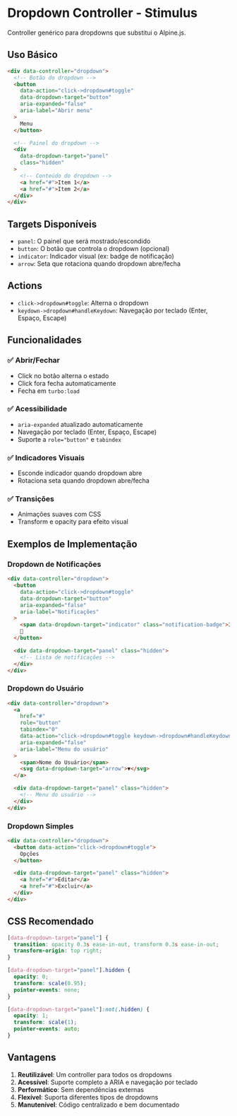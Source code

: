 # Dropdown Controller - Stimulus

Controller genérico para dropdowns que substitui o Alpine.js.

## Uso Básico

```html
<div data-controller="dropdown">
  <!-- Botão do dropdown -->
  <button 
    data-action="click->dropdown#toggle"
    data-dropdown-target="button"
    aria-expanded="false"
    aria-label="Abrir menu"
  >
    Menu
  </button>

  <!-- Painel do dropdown -->
  <div 
    data-dropdown-target="panel"
    class="hidden"
  >
    <!-- Conteúdo do dropdown -->
    <a href="#">Item 1</a>
    <a href="#">Item 2</a>
  </div>
</div>
```

## Targets Disponíveis

- `panel`: O painel que será mostrado/escondido
- `button`: O botão que controla o dropdown (opcional)
- `indicator`: Indicador visual (ex: badge de notificação)
- `arrow`: Seta que rotaciona quando dropdown abre/fecha

## Actions

- `click->dropdown#toggle`: Alterna o dropdown
- `keydown->dropdown#handleKeydown`: Navegação por teclado (Enter, Espaço, Escape)

## Funcionalidades

### ✅ Abrir/Fechar
- Click no botão alterna o estado
- Click fora fecha automaticamente
- Fecha em `turbo:load`

### ✅ Acessibilidade
- `aria-expanded` atualizado automaticamente
- Navegação por teclado (Enter, Espaço, Escape)
- Suporte a `role="button"` e `tabindex`

### ✅ Indicadores Visuais
- Esconde indicador quando dropdown abre
- Rotaciona seta quando dropdown abre/fecha

### ✅ Transições
- Animações suaves com CSS
- Transform e opacity para efeito visual

## Exemplos de Implementação

### Dropdown de Notificações
```html
<div data-controller="dropdown">
  <button 
    data-action="click->dropdown#toggle"
    data-dropdown-target="button"
    aria-expanded="false"
    aria-label="Notificações"
  >
    <span data-dropdown-target="indicator" class="notification-badge">3</span>
    🔔
  </button>

  <div data-dropdown-target="panel" class="hidden">
    <!-- Lista de notificações -->
  </div>
</div>
```

### Dropdown do Usuário
```html
<div data-controller="dropdown">
  <a 
    href="#"
    role="button"
    tabindex="0"
    data-action="click->dropdown#toggle keydown->dropdown#handleKeydown"
    aria-expanded="false"
    aria-label="Menu do usuário"
  >
    <span>Nome do Usuário</span>
    <svg data-dropdown-target="arrow">▼</svg>
  </a>

  <div data-dropdown-target="panel" class="hidden">
    <!-- Menu do usuário -->
  </div>
</div>
```

### Dropdown Simples
```html
<div data-controller="dropdown">
  <button data-action="click->dropdown#toggle">
    Opções
  </button>

  <div data-dropdown-target="panel" class="hidden">
    <a href="#">Editar</a>
    <a href="#">Excluir</a>
  </div>
</div>
```

## CSS Recomendado

```css
[data-dropdown-target="panel"] {
  transition: opacity 0.3s ease-in-out, transform 0.3s ease-in-out;
  transform-origin: top right;
}

[data-dropdown-target="panel"].hidden {
  opacity: 0;
  transform: scale(0.95);
  pointer-events: none;
}

[data-dropdown-target="panel"]:not(.hidden) {
  opacity: 1;
  transform: scale(1);
  pointer-events: auto;
}
```

## Vantagens

1. **Reutilizável**: Um controller para todos os dropdowns
2. **Acessível**: Suporte completo a ARIA e navegação por teclado
3. **Performático**: Sem dependências externas
4. **Flexível**: Suporta diferentes tipos de dropdowns
5. **Manutenível**: Código centralizado e bem documentado
